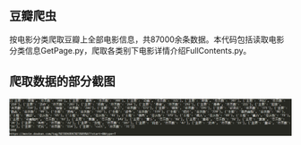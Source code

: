## 豆瓣爬虫</br>
按电影分类爬取豆瓣上全部电影信息，共87000余条数据。本代码包括读取电影分类信息GetPage.py，爬取各类别下电影详情介绍FullContents.py。
## 爬取数据的部分截图
![Image text](https://raw.githubusercontent.com/Mercurying/python_learning/master/crawler/image/GetPage_result.png)